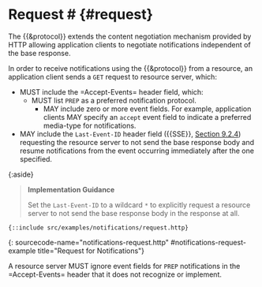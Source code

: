 # Request # {#request}

The {{&protocol}} extends the content negotiation mechanism provided by HTTP allowing application clients to negotiate notifications independent of the base response.

In order to receive notifications using the {{&protocol}} from a resource, an application client sends a `GET` request to resource server, which:

+ MUST include the =Accept-Events= header field, which:
  + MUST list `PREP` as a preferred notification protocol.
    + MAY include zero or more event fields. For example, application clients MAY specify an `accept` event field to indicate a preferred media-type for notifications.
+ MAY include the `Last-Event-ID` header field ({{SSE}}, [Section 9.2.4](SSE#the-last-event-id-header)) requesting the resource server to not send the base response body and resume notifications from the event occurring immediately after the one specified.

{:aside}
> **Implementation Guidance**
>
> Set the `Last-Event-ID` to a wildcard `*` to explicitly request a resource server to not send the base response body in the response at all.

~~~ http-message
{::include src/examples/notifications/request.http}
~~~
{: sourcecode-name="notifications-request.http" #notifications-request-example title="Request for Notifications"}

A resource server MUST ignore event fields for `PREP` notifications in the =Accept-Events= header that it does not recognize or implement.

